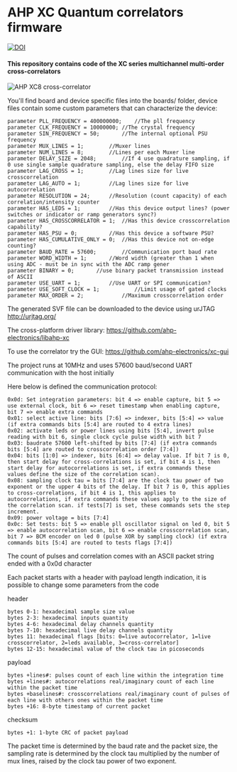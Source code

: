 # AHP XC Quantum correlators firmware

[![DOI](https://www.zenodo.org/badge/311073125.svg)](https://www.zenodo.org/badge/latestdoi/311073125)

#### This repository contains code of the XC series multichannel multi-order cross-correlators

![AHP XC8 cross-correlator](https://github.com/ahp-electronics/pictures/blob/master/XC32_small.png "XC32")


You'll find board and device specific files into the boards/ folder, device files contain some custom parameters that can characterize the device:

```
parameter PLL_FREQUENCY = 400000000;	//The pll frequency
parameter CLK_FREQUENCY = 10000000;	//The crystal frequency
parameter SIN_FREQUENCY = 50;		//The internal optional PSU frequency
parameter MUX_LINES = 1;		//Muxer lines
parameter NUM_LINES = 8;		//Lines per each Muxer line
parameter DELAY_SIZE = 2048;		//If 4 use quadrature sampling, if 0 use single sample quadrature sampling, else the delay FIFO size
parameter LAG_CROSS = 1;		//Lag lines size for live crosscorrelation
parameter LAG_AUTO = 1;			//Lag lines size for live autocorrelation
parameter RESOLUTION = 24;		//Resolution (count capacity) of each correlation/intensity counter
parameter HAS_LEDS = 1;			//Has this device output lines? (power switches or indicator or ramp generators sync?)
parameter HAS_CROSSCORRELATOR = 1;	//Has this device crosscorrelation capability?
parameter HAS_PSU = 0;			//Has this device a software PSU?
parameter HAS_CUMULATIVE_ONLY = 0;	//Has this device not on-edge counting?
parameter BAUD_RATE = 57600;		//Communication port baud rate
parameter WORD_WIDTH = 1;		//Word width (greater than 1 when using ADC - must be in sync with the ADC ramp gener
parameter BINARY = 0;		//use binary packet transmission instead of ASCII
parameter USE_UART = 1;			//Use UART or SPI communication?
parameter USE_SOFT_CLOCK = 1;			//Limit usage of gated clocks
parameter MAX_ORDER = 2;			//Maximum crosscorrelation order
```


The generated SVF file can be downloaded to the device using urJTAG http://urjtag.org/

The cross-platform driver library: https://github.com/ahp-electronics/libahp-xc

To use the correlator try the GUI: https://github.com/ahp-electronics/xc-gui

The project runs at 10MHz and uses 57600 baud/second UART communication with the host initially

Here below is defined the communication protocol:

    0x0d: Set integration parameters: bit 4 => enable capture, bit 5 => use external clock, bit 6 => reset timestamp when enabling capture, bit 7 => enable extra commands
    0x01: select active line: bits [7:6] => indexer, bits [5:4] => value (if extra commands bits [5:4] are routed to 4 extra lines)
    0x02: activate leds or power lines using bits [5:4], invert pulse reading with bit 6, single clock cycle pulse width with bit 7
    0x03: baudrate 57600 left-shifted by bits [7:4] (if extra commands bits [5:4] are routed to crosscorrelation order [7:4])
    0x04: bits [1:0] => indexer, bits [6:4] => delay value. If bit 7 is 0, then start delay for cross-correlations is set, if bit 4 is 1, then start delay for autocorrelations is set, if extra commands these values define the size of the correlation scan).
    0x08: sampling clock tau = bits [7:4] are the clock tau power of two exponent or the upper 4 bits of the delay. If bit 7 is 0, this applies to cross-correlations, if bit 4 is 1, this applies to autocorrelations, if extra commands these values apply to the size of the correlation scan. if tests[7] is set, these commands sets the step increment.
    0x09: power voltage = bits [7:4]
    0x0c: Set tests: bit 5 => enable pll oscillator signal on led 0, bit 5 => enable autocorrelation scan, bit 6 => enable crosscorrelation scan, bit 7 => BCM encoder on led 0 (pulse XOR by sampling clock) (if extra commands bits [5:4] are routed to tests flags [7:4])

The count of pulses and correlation comes with an ASCII packet string ended with a 0x0d character

Each packet starts with a header with payload length indication, it is possible to change some parameters from the code

header

    bytes 0-1: hexadecimal sample size value
    bytes 2-3: hexadecimal inputs quantity
    bytes 4-6: hexadecimal delay channels quantity
    bytes 7-10: hexadecimal live delay channels quantity
    bytes 11: hexadecimal flags [bits: 0=live autocorrelator, 1=live crosscorrelator, 2=leds available, 3=cross-correlator]
    bytes 12-15: hexadecimal value of the clock tau in picoseconds

payload

    bytes +lines#: pulses count of each line within the integration time
    bytes +lines#: autocorrelations real/imaginary count of each line within the packet time
    bytes +baselines#: crosscorrelations real/imaginary count of pulses of each line with others ones within the packet time
    bytes +16: 8-byte timestamp of current packet

checksum

    bytes +1: 1-byte CRC of packet payload

The packet time is determined by the baud rate and the packet size, the sampling rate is determined by the clock tau multiplied by the number of mux lines, raised by the clock tau power of two exponent.


